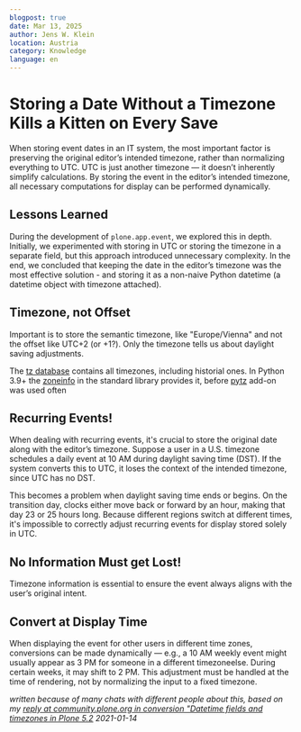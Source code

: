 ```yaml
---
blogpost: true
date: Mar 13, 2025
author: Jens W. Klein
location: Austria
category: Knowledge
language: en
---
```


# Storing a Date Without a Timezone Kills a Kitten on Every Save

When storing event dates in an IT system, the most important factor is preserving the original editor’s intended timezone, rather than normalizing everything to UTC.
UTC is just another timezone — it doesn’t inherently simplify calculations.
By storing the event in the editor’s intended timezone, all necessary computations for display can be performed dynamically.

## Lessons Learned

During the development of `plone.app.event`, we explored this in depth.
Initially, we experimented with storing in UTC or storing the timezone in a separate field, but this approach introduced unnecessary complexity.
In the end, we concluded that keeping the date in the editor’s timezone was the most effective solution - and storing it as a non-naive Python datetime (a datetime object with timezone attached).

## Timezone, not Offset

Important is to store the semantic timezone, like "Europe/Vienna" and not the offset like UTC+2 (or +1?).
Only the timezone tells us about daylight saving adjustments.

The [tz database](https://www.iana.org/time-zones) contains all timezones, including historial ones.
In Python 3.9+ the [zoneinfo](https://docs.python.org/3/library/zoneinfo.html) in the standard library provides it, before [pytz](https://pypi.org/project/pytz/) add-on was used often

## Recurring Events!

When dealing with recurring events, it's crucial to store the original date along with the editor’s timezone. Suppose a user in a U.S. timezone schedules a daily event at 10 AM during daylight saving time (DST).
If the system converts this to UTC, it loses the context of the intended timezone, since UTC has no DST.

This becomes a problem when daylight saving time ends or begins.
On the transition day, clocks either move back or forward by an hour, making that day 23 or 25 hours long.
Because different regions switch at different times, it's impossible to correctly adjust recurring events for display stored solely in UTC.

## No Information Must get Lost!

Timezone information is essential to ensure the event always aligns with the user’s original intent.

## Convert at Display Time

When displaying the event for other users in different time zones, conversions can be made dynamically — e.g., a 10 AM weekly event might usually appear as 3 PM for someone in a different timezoneelse.
During certain weeks, it may shift to 2 PM.
This adjustment must be handled at the time of rendering, not by normalizing the input to a fixed timezone.


*written because of many chats with different people about this, based on my [reply at community.plone.org in conversion "Datetime fields and timezones in Plone 5.2](https://community.plone.org/t/datetime-fields-and-timezones-in-plone-5-2/13332) 2021-01-14*
